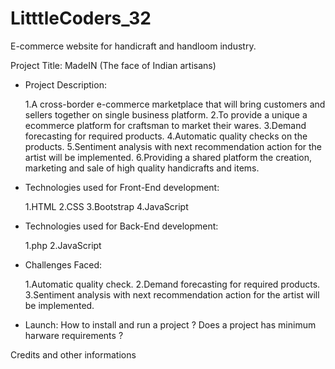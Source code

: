 # LitttleCoders_32
E-commerce website for handicraft and handloom industry.

Project Title: MadeIN (The face of Indian artisans)

- Project Description:

  1.A cross-border e-commerce marketplace that will bring customers and sellers together on single business platform.
  2.To provide a unique a ecommerce platform for craftsman to market their wares.
  3.Demand forecasting for required products.
  4.Automatic quality checks on the products.
  5.Sentiment analysis with next recommendation action for the artist will be implemented.
  6.Providing a shared platform the creation, marketing and sale of high quality handicrafts and items.

- Technologies used for Front-End development:

  1.HTML
  2.CSS
  3.Bootstrap
  4.JavaScript

- Technologies used for Back-End development: 

  1.php 
  2.JavaScript

- Challenges Faced:

  1.Automatic quality check.
  2.Demand forecasting for required products.
  3.Sentiment analysis with next recommendation action for the artist will be implemented.
 
- Launch:
  How to install and run a project ? 
  Does a project has minimum harware requirements ?
 

Credits and other informations

